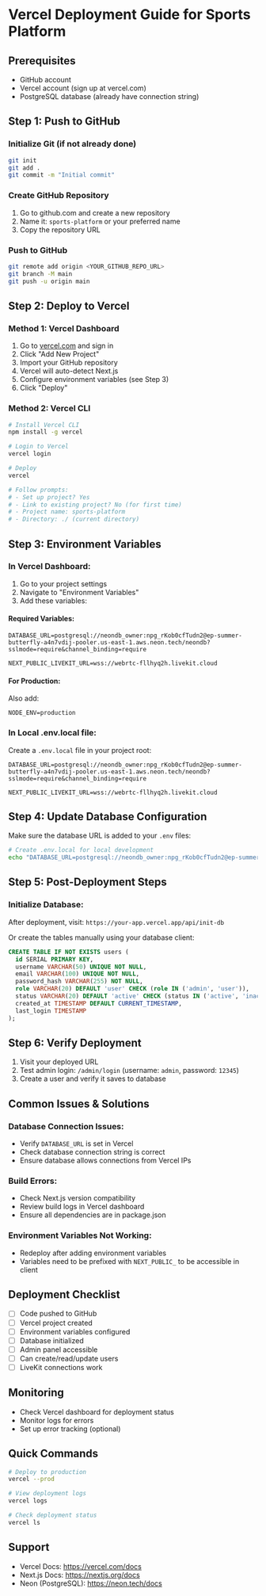# Vercel Deployment Guide for Sports Platform

## Prerequisites
- GitHub account
- Vercel account (sign up at vercel.com)
- PostgreSQL database (already have connection string)

## Step 1: Push to GitHub

### Initialize Git (if not already done)
```bash
git init
git add .
git commit -m "Initial commit"
```

### Create GitHub Repository
1. Go to github.com and create a new repository
2. Name it: `sports-platform` or your preferred name
3. Copy the repository URL

### Push to GitHub
```bash
git remote add origin <YOUR_GITHUB_REPO_URL>
git branch -M main
git push -u origin main
```

## Step 2: Deploy to Vercel

### Method 1: Vercel Dashboard
1. Go to [vercel.com](https://vercel.com) and sign in
2. Click "Add New Project"
3. Import your GitHub repository
4. Vercel will auto-detect Next.js
5. Configure environment variables (see Step 3)
6. Click "Deploy"

### Method 2: Vercel CLI
```bash
# Install Vercel CLI
npm install -g vercel

# Login to Vercel
vercel login

# Deploy
vercel

# Follow prompts:
# - Set up project? Yes
# - Link to existing project? No (for first time)
# - Project name: sports-platform
# - Directory: ./ (current directory)
```

## Step 3: Environment Variables

### In Vercel Dashboard:
1. Go to your project settings
2. Navigate to "Environment Variables"
3. Add these variables:

#### Required Variables:
```
DATABASE_URL=postgresql://neondb_owner:npg_rKob0cfTudn2@ep-summer-butterfly-a4n7vdij-pooler.us-east-1.aws.neon.tech/neondb?sslmode=require&channel_binding=require

NEXT_PUBLIC_LIVEKIT_URL=wss://webrtc-fllhyq2h.livekit.cloud
```

#### For Production:
Also add:
```
NODE_ENV=production
```

### In Local .env.local file:
Create a `.env.local` file in your project root:
```env
DATABASE_URL=postgresql://neondb_owner:npg_rKob0cfTudn2@ep-summer-butterfly-a4n7vdij-pooler.us-east-1.aws.neon.tech/neondb?sslmode=require&channel_binding=require

NEXT_PUBLIC_LIVEKIT_URL=wss://webrtc-fllhyq2h.livekit.cloud
```

## Step 4: Update Database Configuration

Make sure the database URL is added to your `.env` files:

```bash
# Create .env.local for local development
echo "DATABASE_URL=postgresql://neondb_owner:npg_rKob0cfTudn2@ep-summer-butterfly-a4n7vdij-pooler.us-east-1.aws.neon.tech/neondb?sslmode=require&channel_binding=require" > .env.local
```

## Step 5: Post-Deployment Steps

### Initialize Database:
After deployment, visit: `https://your-app.vercel.app/api/init-db`

Or create the tables manually using your database client:
```sql
CREATE TABLE IF NOT EXISTS users (
  id SERIAL PRIMARY KEY,
  username VARCHAR(50) UNIQUE NOT NULL,
  email VARCHAR(100) UNIQUE NOT NULL,
  password_hash VARCHAR(255) NOT NULL,
  role VARCHAR(20) DEFAULT 'user' CHECK (role IN ('admin', 'user')),
  status VARCHAR(20) DEFAULT 'active' CHECK (status IN ('active', 'inactive')),
  created_at TIMESTAMP DEFAULT CURRENT_TIMESTAMP,
  last_login TIMESTAMP
);
```

## Step 6: Verify Deployment

1. Visit your deployed URL
2. Test admin login: `/admin/login` (username: `admin`, password: `12345`)
3. Create a user and verify it saves to database

## Common Issues & Solutions

### Database Connection Issues:
- Verify `DATABASE_URL` is set in Vercel
- Check database connection string is correct
- Ensure database allows connections from Vercel IPs

### Build Errors:
- Check Next.js version compatibility
- Review build logs in Vercel dashboard
- Ensure all dependencies are in package.json

### Environment Variables Not Working:
- Redeploy after adding environment variables
- Variables need to be prefixed with `NEXT_PUBLIC_` to be accessible in client

## Deployment Checklist

- [ ] Code pushed to GitHub
- [ ] Vercel project created
- [ ] Environment variables configured
- [ ] Database initialized
- [ ] Admin panel accessible
- [ ] Can create/read/update users
- [ ] LiveKit connections work

## Monitoring

- Check Vercel dashboard for deployment status
- Monitor logs for errors
- Set up error tracking (optional)

## Quick Commands

```bash
# Deploy to production
vercel --prod

# View deployment logs
vercel logs

# Check deployment status
vercel ls
```

## Support

- Vercel Docs: https://vercel.com/docs
- Next.js Docs: https://nextjs.org/docs
- Neon (PostgreSQL): https://neon.tech/docs
